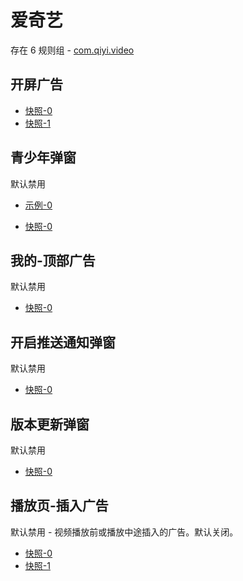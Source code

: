 # 爱奇艺

存在 6 规则组 - [com.qiyi.video](/src/apps/com.qiyi.video.ts)

## 开屏广告

- [快照-0](https://i.gkd.li/import/13160866)
- [快照-1](https://i.gkd.li/import/13379565)

## 青少年弹窗

默认禁用

- [示例-0](https://m.gkd.li/6328439/d69e92f8-8304-4296-909a-11730e408a16)

- [快照-0](https://i.gkd.li/import/13546555)

## 我的-顶部广告

默认禁用

- [快照-0](https://i.gkd.li/import/12495050)

## 开启推送通知弹窗

默认禁用

- [快照-0](https://i.gkd.li/import/12838152)

## 版本更新弹窗

默认禁用

- [快照-0](https://i.gkd.li/import/12838158)

## 播放页-插入广告

默认禁用 - 视频播放前或播放中途插入的广告。默认关闭。

- [快照-0](https://i.gkd.li/import/13536669)
- [快照-1](https://i.gkd.li/import/13536703)
